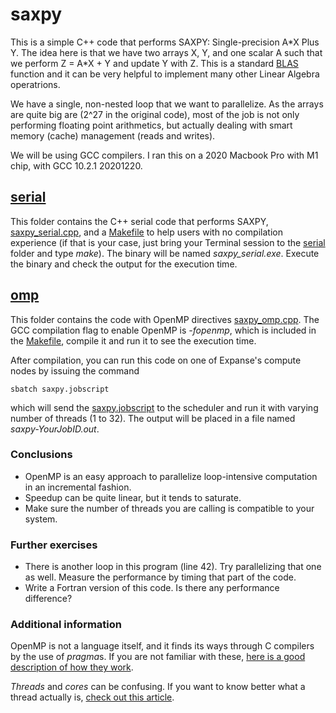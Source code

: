 # saxpy

This is a simple C++ code that performs SAXPY: Single-precision A\*X Plus Y. The idea here is that we have two arrays X, Y, and one scalar A such that we perform Z = A\*X + Y and update Y with Z. This is a standard [BLAS](http://www.netlib.org/blas/) function and it can be very helpful to implement many other Linear Algebra operatrions.

We have a single, non-nested loop that we want to parallelize. As the arrays are quite big are (2^27 in the original code), most of the job is not only performing floating point arithmetics, but actually dealing with smart memory (cache) management (reads and writes).

We will be using GCC compilers. I ran this on a 2020 Macbook Pro with M1 chip, with GCC 10.2.1 20201220.

## [serial](./serial)
This folder contains the C++ serial code that performs SAXPY, [saxpy_serial.cpp](./serial/saxpy_serial.cpp), and a [Makefile](./serial/Makefile) to help users with no compilation experience (if that is your case, just bring your Terminal session to the [serial](./serial) folder and type *make*). The binary will be named *saxpy_serial.exe*. Execute the binary and check the output for the execution time.
 

## [omp](./omp)
This folder contains the code with OpenMP directives [saxpy_omp.cpp](./omp/saxpy_omp.cpp). The GCC compilation flag to enable OpenMP is *-fopenmp*, which is included in the [Makefile](./omp/Makefile), compile it and run it to see the execution time.

After compilation, you can run this code on one of Expanse's compute nodes by issuing the command
```
sbatch saxpy.jobscript
```

which will send the [saxpy.jobscript](./omp/saxpy.jobscript) to the scheduler and run it with varying number of threads (1 to 32). The output will be placed in a file named *saxpy-YourJobID.out*.

### Conclusions
- OpenMP is an easy approach to parallelize loop-intensive computation in an incremental fashion.
- Speedup can be quite linear, but it tends to saturate.
- Make sure the number of threads you are calling is compatible to your system.


### Further exercises
- There is another loop in this program (line 42). Try parallelizing that one as well. Measure the performance by timing that part of the code.
- Write a Fortran version of this code. Is there any performance difference?


### Additional information
OpenMP is not a language itself, and it finds its ways through C compilers by the use of *pragma*s. If you are not familiar with these, [here is a good description of how they work](https://www.geeksforgeeks.org/pragma-directive-in-c-c/).

*Threads* and *cores* can be confusing. If you want to know better what a thread actually is, [check out this article](https://blog.logicalincrements.com/2019/10/cpu-what-are-threads/).
